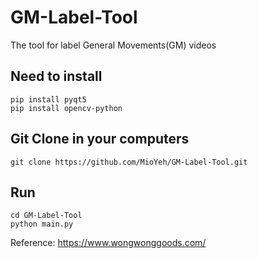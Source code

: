 # GM-Label-Tool
The tool for label General Movements(GM) videos

## Need to install
```
pip install pyqt5
pip install opencv-python
```

## Git Clone in your computers
```
git clone https://github.com/MioYeh/GM-Label-Tool.git
```

## Run
```
cd GM-Label-Tool
python main.py
```


Reference: https://www.wongwonggoods.com/
